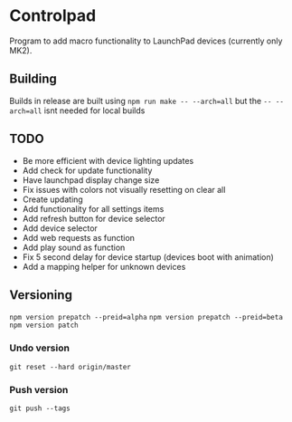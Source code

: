 # Controlpad

Program to add macro functionality to LaunchPad devices (currently only MK2).

## Building

Builds in release are built using `npm run make -- --arch=all` but the `-- --arch=all` isnt needed for local builds

## TODO

- Be more efficient with device lighting updates
- Add check for update functionality
- Have launchpad display change size
- Fix issues with colors not visually resetting on clear all
- Create updating
- Add functionality for all settings items
- Add refresh button for device selector
- Add device selector
- Add web requests as function
- Add play sound as function
- Fix 5 second delay for device startup (devices boot with animation)
- Add a mapping helper for unknown devices


## Versioning

`npm version prepatch --preid=alpha`
`npm version prepatch --preid=beta`
`npm version patch`

### Undo version

`git reset --hard origin/master`

### Push version

`git push --tags`